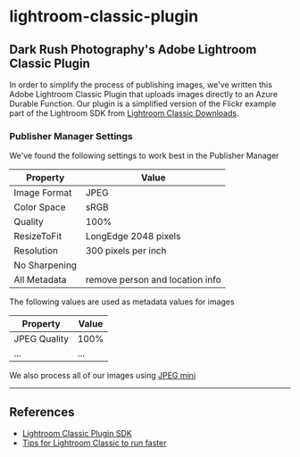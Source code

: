 # lightroom-classic-plugin

## Dark Rush Photography's Adobe Lightroom Classic Plugin

In order to simplify the process of publishing images, we've written this Adobe Lightroom Classic Plugin that uploads images directly to an Azure Durable Function.  Our plugin is a simplified version of the Flickr example part of the Lightroom SDK from [Lightroom Classic Downloads](https://console.adobe.io/servicesandapis).

### Publisher Manager Settings

We've found the following settings to work best in the Publisher Manager

| Property          | Value                           |
| ----------------- | ------------------------------- |
| Image Format      | JPEG                            |
| Color Space       | sRGB                            |
| Quality           | 100%                            |
| ResizeToFit       | LongEdge 2048 pixels            |
| Resolution        | 300 pixels per inch             |  
| No Sharpening     |                                 |
| All Metadata      | remove person and location info |
The following values are used as metadata values for images

| Property          | Value       |
| ----------------- | ----------- |
| JPEG Quality      | 100%        |
| ...               | ...         |

We also process all of our images using [JPEG mini](https://www.jpegmini.com/)

----

## References

- [Lightroom Classic Plugin SDK](https://www.adobe.io/apis/creativecloud/lightroomclassic.html)
- [Tips for Lightroom Classic to run faster](https://digital-photography-school.com/10-tips-to-make-lightroom-classic-cc-run-faster/)
